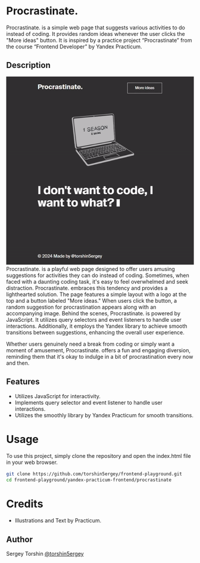 # Procrastinate.

Procrastinate. is a simple web page that suggests various activities to do instead of coding. It provides random ideas whenever the user clicks the "More ideas" button.  It is inspired by a practice project “Procrastinate” from the course “Frontend Developer” by Yandex Practicum.

## Description 

![web page demo](./assets/demo.gif)
Procrastinate. is a playful web page designed to offer users amusing suggestions for activities they can do instead of coding. Sometimes, when faced with a daunting coding task, it's easy to feel overwhelmed and seek distraction. Procrastinate. embraces this tendency and provides a lighthearted solution.
The page features a simple layout with a logo at the top and a button labeled "More ideas." When users click the button, a random suggestion for procrastination appears along with an accompanying image.
Behind the scenes, Procrastinate. is powered by JavaScript. It utilizes query selectors and event listeners to handle user interactions. Additionally, it employs the Yandex library to achieve smooth transitions between suggestions, enhancing the overall user experience.

Whether users genuinely need a break from coding or simply want a moment of amusement, Procrastinate. offers a fun and engaging diversion, reminding them that it's okay to indulge in a bit of procrastination every now and then.

## Features

- Utilizes JavaScript for interactivity.
- Implements query selector and event listener to handle user interactions.
- Utilizes the smoothly library by Yandex Practicum for smooth transitions.

# Usage
To use this project, simply clone the repository and open the index.html file in your web browser.

```bash
git clone https://github.com/torshin5ergey/frontend-playground.git
cd frontend-playground/yandex-practicum-frontend/procrastinate
```

# Credits
- Illustrations and Text by Practicum.

## Author

Sergey Torshin [@torshin5ergey](https://github.com/torshin5ergey)